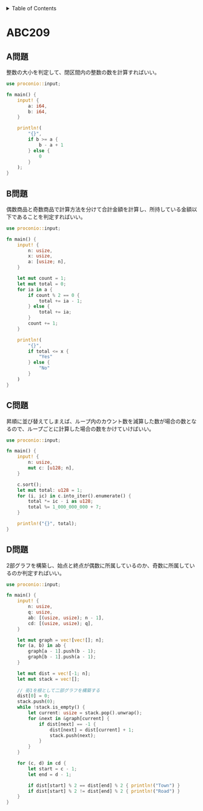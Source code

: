 <!-- START doctoc generated TOC please keep comment here to allow auto update -->
<!-- DON'T EDIT THIS SECTION, INSTEAD RE-RUN doctoc TO UPDATE -->
<details>
<summary>Table of Contents</summary>

- [ABC209](#abc209)
  - [A問題](#a%E5%95%8F%E9%A1%8C)
  - [B問題](#b%E5%95%8F%E9%A1%8C)
  - [C問題](#c%E5%95%8F%E9%A1%8C)
  - [D問題](#d%E5%95%8F%E9%A1%8C)

</details>
<!-- END doctoc generated TOC please keep comment here to allow auto update -->

# ABC209

## A問題

整数の大小を判定して、閉区間内の整数の数を計算すればいい。

```rust
use proconio::input;

fn main() {
    input! {
        a: i64,
        b: i64,
    }

    println!(
        "{}",
        if b >= a {
            b - a + 1
        } else {
            0
        }
    );
}
```

## B問題

偶数商品と奇数商品で計算方法を分けて合計金額を計算し、所持している金額以下であることを判定すればいい。

```rust
use proconio::input;

fn main() {
    input! {
        n: usize,
        x: usize,
        a: [usize; n],
    }

    let mut count = 1;
    let mut total = 0;
    for ia in a {
        if count % 2 == 0 {
            total += ia - 1;
        } else {
            total += ia;
        }
        count += 1;
    }

    println!(
        "{}",
        if total <= x {
            "Yes"
        } else {
            "No"
        }
    )
}

```

## C問題

昇順に並び替えてしまえば、ループ内のカウント数を減算した数が場合の数となるので、ループごとに計算した場合の数をかけていけばいい。

```rust
use proconio::input;

fn main() {
    input! {
        n: usize,
        mut c: [u128; n],
    }

    c.sort();
    let mut total: u128 = 1;
    for (i, ic) in c.into_iter().enumerate() {
        total *= ic - i as u128;
        total %= 1_000_000_000 + 7;
    }

    println!("{}", total);
}

```

## D問題

2部グラフを構築し、始点と終点が偶数に所属しているのか、奇数に所属しているのか判定すればいい。

```rust
use proconio::input;

fn main() {
    input! {
        n: usize,
        q: usize,
        ab: [(usize, usize); n - 1],
        cd: [(usize, usize); q],
    }

    let mut graph = vec![vec![]; n];
    for (a, b) in ab {
        graph[a - 1].push(b - 1);
        graph[b - 1].push(a - 1);
    }

    let mut dist = vec![-1; n];
    let mut stack = vec![];
    
    // 街1を根として二部グラフを構築する
    dist[0] = 0;
    stack.push(0);
    while !stack.is_empty() {
        let current: usize = stack.pop().unwrap();
        for &next in &graph[current] {
            if dist[next] == -1 {
                dist[next] = dist[current] + 1;
                stack.push(next);
            }
        }
    }

    for (c, d) in cd {
        let start = c - 1;
        let end = d - 1;

        if dist[start] % 2 == dist[end] % 2 { println!("Town") }
        if dist[start] % 2 != dist[end] % 2 { println!("Road") }
    }
}
```
